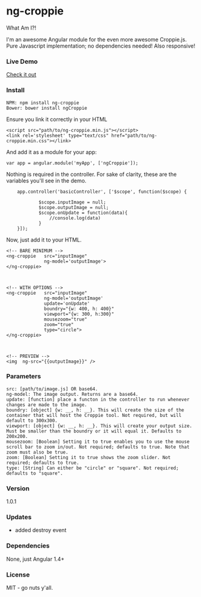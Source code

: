

# ng-croppie
What Am I?!

I'm an awesome Angular module for the even more awesome Croppie.js.
Pure Javascript implementation; no dependencies needed! Also responsive!

### Live Demo

[Check it out](https://allenroyston.herokuapp.com/access/acr-croppie/)


### Install
```
NPM: npm install ng-croppie 
Bower: bower install ngCroppie
```

Ensure you link it correctly in your HTML<br>
```
<script src="path/to/ng-croppie.min.js"></script>
<link rel='stylesheet' type="text/css" href="path/to/ng-croppie.min.css"></link>
```


And add it as a module for your app:<br>
```
var app = angular.module('myApp', ['ngCroppie']);
```


Nothing is required in the controller. For sake of clarity, these are the variables you'll see in the demo.<br>
```
    app.controller('basicController', ['$scope', function($scope) {

            $scope.inputImage = null;
            $scope.outputImage = null;
            $scope.onUpdate = function(data){
                //console.log(data)
            }
    }]);
```


Now, just add it to your HTML.<br>
```
<!-- BARE MINIMUM -->
<ng-croppie   src="inputImage"
              ng-model='outputImage'>
</ng-croppie>



<!-- WITH OPTIONS -->
<ng-croppie   src="inputImage"
              ng-model='outputImage'
              update='onUpdate'
              boundry="{w: 400, h: 400}"
              viewport="{w: 300, h:300}"
              mousezoom="true" 
              zoom="true" 
              type="circle">
</ng-croppie>



<!-- PREVIEW -->
<img  ng-src="{{outputImage}}" />
```


### Parameters
```
src: [path/to/image.js] OR base64. 
ng-model: The image output. Returns are a base64. 
update: [function] place a functon in the controller to run whenever changes are made to the image. 
boundry: [object] {w: __, h: __}. This will create the size of the container that will host the Croppie tool. Not required, but will default to 300x300. 
viewport: [object] {w: __, h: __}. This will create your output size. Must be smaller than the boundry or it will equal it. Defaults to 200x200. 
mousezoom: [Boolean] Setting it to true enables you to use the mouse scroll bar to zoom in/out. Not required; defaults to true. Note that zoom must also be true. 
zoom: [Boolean] Setting it to true shows the zoom slider. Not required; defaults to true. 
type: [String] Can either be "circle" or "square". Not required; defaults to "square". 
```

### Version
1.0.1

### Updates
- added destroy event

### Dependencies
None, just Angular 1.4+


### License
MIT - go nuts y'all.
